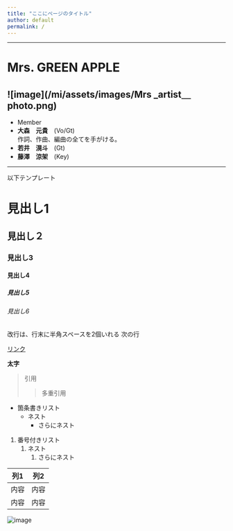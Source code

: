 ```yaml
---
title: "ここにページのタイトル"
author: default
permalink: /
---
```


---
# Mrs. GREEN APPLE
![image](/mi/assets/images/Mrs _artist＿photo.png)  
---
- Member  
 - **大森　元貴**　(Vo/Gt)  
作詞、作曲、編曲の全てを手がける。
 - **若井　滉斗**　(Gt)
 - **藤澤　涼架**　(Key)　





---

以下テンプレート

# 見出し1
## 見出し２
### 見出し3
#### 見出し4
##### 見出し5
###### 見出し6

改行は、行末に半角スペースを2個いれる
次の行

[リンク](https://www.google.co.jp/)

**太字**

> 引用
>> 多重引用


- 箇条書きリスト
  - ネスト
    - さらにネスト


1. 番号付きリスト
   1. ネスト
      1. さらにネスト


| 列1  | 列2  |
|-----|-----|
| 内容  | 内容  |
| 内容  | 内容  |

![image](/GHPages_WebSite/assets/images/logo-150.png)
